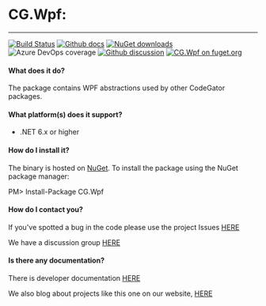 # CG.Wpf: 
---
[![Build Status](https://dev.azure.com/codegator/CG.Wpf/_apis/build/status/CodeGator.CG.Wpf?branchName=main)](https://dev.azure.com/codegator/CG.Wpf/_build/latest?definitionId=42&branchName=main)
[![Github docs](https://img.shields.io/static/v1?label=Documentation&message=online&color=blue)](https://codegator.github.io/CG.Wpf/)
[![NuGet downloads](https://img.shields.io/nuget/dt/CG.Wpf.svg?style=flat)](https://nuget.org/packages/CG.Wpf)
![Azure DevOps coverage](https://img.shields.io/azure-devops/coverage/codegator/CG.Wpf/42)
[![Github discussion](https://img.shields.io/badge/Discussion-online-blue)](https://github.com/CodeGator/CG.Wpf/discussions)
[![CG.Wpf on fuget.org](https://www.fuget.org/packages/CG.Wpf/badge.svg)](https://www.fuget.org/packages/CG.Wpf)

#### What does it do?
The package contains WPF abstractions used by other CodeGator packages.

#### What platform(s) does it support?
* .NET 6.x or higher

#### How do I install it?
The binary is hosted on [NuGet](https://www.nuget.org/packages/CG.Wpf/). To install the package using the NuGet package manager:

PM> Install-Package CG.Wpf

#### How do I contact you?
If you've spotted a bug in the code please use the project Issues [HERE](https://github.com/CodeGator/CG.Wpf/issues)

We have a discussion group [HERE](https://github.com/CodeGator/CG.Wpf/discussions)

#### Is there any documentation?
There is developer documentation [HERE](https://codegator.github.io/CG.Wpf/)

We also blog about projects like this one on our website, [HERE](http://www.codegator.com)